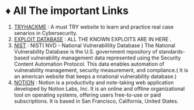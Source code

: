 # ♦ All The important Links

1. [TRYHACKME](https://tryhackme.com/) : A must TRY website to learn and practice real case senarios in Cybersecurity.
2. [EXPLOIT DATABASE](https://www.exploit-db.com/) : ALL THE KNOWN EXPLOITS ARE IN HERE .
3. [NIST](https://nvd.nist.gov/vuln) : NIST( NVD -  National Vulnerabilility Database ) The National Vulnerability Database is the U.S. government repository of standards-based vulnerability management data represented using the Security Content Automation Protocol. This data enables automation of vulnerability management, security measurement, and compliance.( It is an american website that keeps a nnational vulnerability database.)
4. [NOTION](https://www.notion.so/Getting-Started-fc4c6e888f2a4224a7a20b67106b8e16) : Notion is a productivity and note-taking web application developed by Notion Labs, Inc. It is an online and offline organizational tool on operating systems, offering users free-to-use or paid subscriptions. It is based in San Francisco, California, United States.
